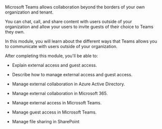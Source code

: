 Microsoft Teams allows collaboration beyond the borders of your own organization and tenant. 

You can chat, call, and share content with users outside of your organization and allow your users to invite guests of their choice to Teams they own.

In this module, you will learn about the different ways that Teams allows you to communicate with users outside of your organization.
 

After completing this module, you'll be able to:

- Explain external access and guest access.

- Describe how to manage external access and guest access.

- Manage external collaboration in Azure Active Directory.

- Manage external collaboration in Microsoft 365.

- Manage external access in Microsoft Teams.

- Manage guest access in Microsoft Teams.

- Manage file sharing in SharePoint

 
